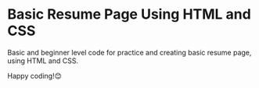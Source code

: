 # Basic Resume Page Using HTML and CSS

Basic and beginner level code for practice and creating basic resume page, using HTML and CSS.

Happy coding!😊
